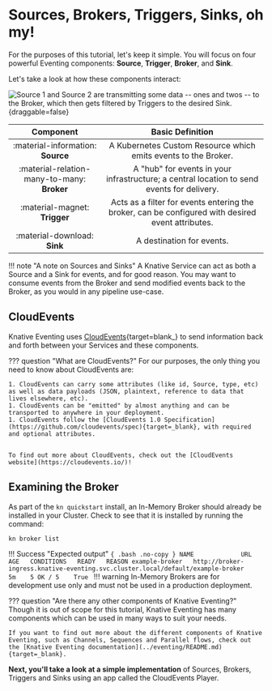 # Sources, Brokers, Triggers, Sinks, oh my!

For the purposes of this tutorial, let's keep it simple. You will focus on four powerful Eventing components: **Source**, **Trigger**, **Broker**, and **Sink**.

Let's take a look at how these components interact:

![Source 1 and Source 2 are transmitting some data -- ones and twos -- to the Broker, which then gets filtered by Triggers to the desired Sink.](https://user-images.githubusercontent.com/16281246/116248768-1fe56080-a73a-11eb-9a85-8bdccb82d16c.png){draggable=false}

| Component      | Basic Definition                          |
| :---------: | :----------------------------------: |
|:material-information: **Source**       |A Kubernetes Custom Resource which emits events to the Broker. |
|:material-relation-many-to-many: **Broker**       | A "hub" for events in your infrastructure; a central location to send events for delivery. |
|:material-magnet: **Trigger** |Acts as a filter for events entering the broker, can be configured with desired event attributes. |
|:material-download: **Sink** | A destination for events. |

!!! note "A note on Sources and Sinks"
    A Knative Service can act as both a Source and a Sink for events, and for good reason. You may want to consume events from the Broker and send modified events back to the Broker, as you would in any pipeline use-case.

## CloudEvents

Knative Eventing uses
[CloudEvents](https://github.com/cloudevents/spec/blob/v1.0.1/primer.md){target=blank_} to send
information back and forth between your Services and these components.

??? question "What are CloudEvents?"
    For our purposes, the only thing you need to know about CloudEvents are:

    1. CloudEvents can carry some attributes (like id, Source, type, etc) as well as data payloads (JSON, plaintext, reference to data that lives elsewhere, etc).
    1. CloudEvents can be "emitted" by almost anything and can be transported to anywhere in your deployment.
    1. CloudEvents follow the [CloudEvents 1.0 Specification](https://github.com/cloudevents/spec){target=_blank}, with required and optional attributes.


    To find out more about CloudEvents, check out the [CloudEvents website](https://cloudevents.io/)!


## Examining the Broker

As part of the `kn quickstart` install, an In-Memory Broker should already be installed in your Cluster. Check to see that it is installed by running the command:

```bash
kn broker list
```

!!! Success "Expected output"
    ```{ .bash .no-copy }
    NAME             URL                                                                                AGE   CONDITIONS   READY   REASON
    example-broker   http://broker-ingress.knative-eventing.svc.cluster.local/default/example-broker     5m    5 OK / 5    True
    ```
!!! warning
    In-Memory Brokers are for development use only and must not be used in a production deployment.


??? question "Are there any other components of Knative Eventing?"
    Though it is out of scope for this tutorial, Knative Eventing has many components which can be used in many ways to suit your needs.

    If you want to find out more about the different components of Knative Eventing, such as Channels, Sequences and Parallel flows, check out the [Knative Eventing documentation](../eventing/README.md){target=_blank}.

**Next, you'll take a look at a simple implementation** of Sources, Brokers, Triggers and Sinks using an app called the CloudEvents Player.
